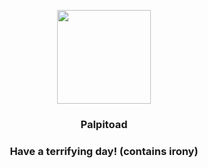 <p align="center">
    <img src="https://raw.githubusercontent.com/PokeAPI/sprites/master/sprites/pokemon/536.png" width="150" height="150">
</p>
<h3 align="center"> <b>Palpitoad</b></h3>
<h3 align="center">Have a terrifying day! (contains irony)</h3>
